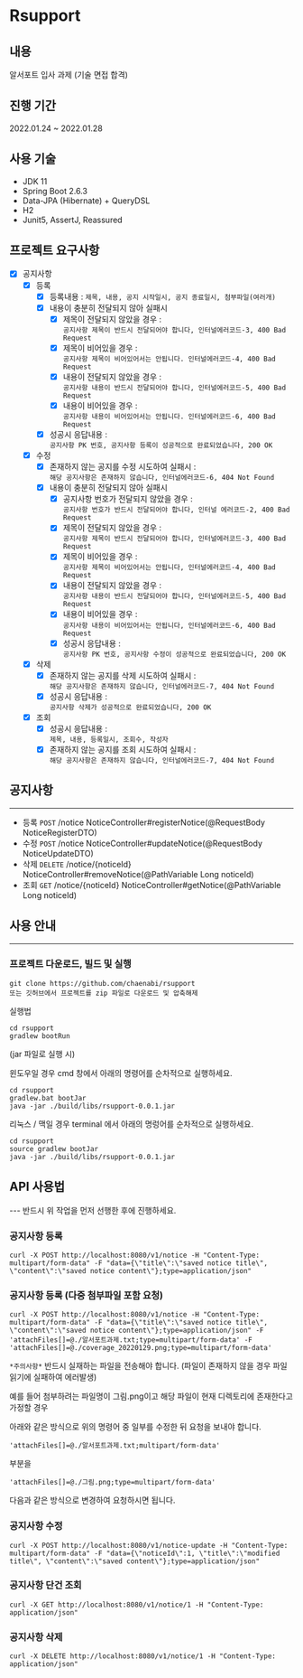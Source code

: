 # Rsupport

## 내용

알서포트 입사 과제 (기술 면접 합격)

## 진행 기간

2022.01.24 ~ 2022.01.28

## 사용 기술

- JDK 11
- Spring Boot 2.6.3
- Data-JPA (Hibernate) + QueryDSL
- H2 
- Junit5, AssertJ, Reassured

## 프로젝트 요구사항

- [x] 공지사항
    - [x] 등록
        - [x] 등록내용 : `제목, 내용, 공지 시작일시, 공지 종료일시, 첨부파일(여러개)`
        - [x] 내용이 충분히 전달되지 않아 실패시
          - [x] 제목이 전달되지 않았을 경우 : <br>`공지사항 제목이 반드시 전달되어야 합니다, 인터널에러코드-3, 400 Bad Request`
          - [x] 제목이 비어있을 경우 : <br>`공지사항 제목이 비어있어서는 안됩니다. 인터널에러코드-4, 400 Bad Request`
          - [x] 내용이 전달되지 않았을 경우 : <br>`공지사항 내용이 반드시 전달되어야 합니다, 인터널에러코드-5, 400 Bad Request`
          - [x] 내용이 비어있을 경우 : <br>`공지사항 내용이 비어있어서는 안됩니다. 인터널에러코드-6, 400 Bad Request`
        - [x] 성공시 응답내용 : <br>`공지사항 PK 번호, 공지사항 등록이 성공적으로 완료되었습니다, 200 OK`
    - [x] 수정
        - [x] 존재하지 않는 공지를 수정 시도하여 실패시 : <br>`해당 공지사항은 존재하지 않습니다, 인터널에러코드-6, 404 Not Found`
        - [x] 내용이 충분히 전달되지 않아 실패시
          - [x] 공지사항 번호가 전달되지 않았을 경우 : <br>`공지사항 번호가 반드시 전달되어야 합니다, 인터널 에러코드-2, 400 Bad Request`
          - [x] 제목이 전달되지 않았을 경우 : <br>`공지사항 제목이 반드시 전달되어야 합니다, 인터널에러코드-3, 400 Bad Request`
          - [x] 제목이 비어있을 경우 : <br>`공지사항 제목이 비어있어서는 안됩니다, 인터널에러코드-4, 400 Bad Request`
          - [x] 내용이 전달되지 않았을 경우 : <br>`공지사항 내용이 반드시 전달되어야 합니다, 인터널에러코드-5, 400 Bad Request`
          - [x] 내용이 비어있을 경우 : <br>`공지사항 내용이 비어있어서는 안됩니다, 인터널에러코드-6, 400 Bad Request`
          - [x] 성공시 응답내용 : <br>`공지사항 PK 번호, 공지사항 수정이 성공적으로 완료되었습니다, 200 OK`
    - [x] 삭제
        - [x] 존재하지 않는 공지를 삭제 시도하여 실패시 : <br>`해당 공지사항은 존재하지 않습니다, 인터널에러코드-7, 404 Not Found`
        - [x] 성공시 응답내용 : <br>`공지사항 삭제가 성공적으로 완료되었습니다, 200 OK`
    - [x] 조회
        - [x] 성공시 응답내용 : <br>`제목, 내용, 등록일시, 조회수, 작성자`
        - [x] 존재하지 않는 공지를 조회 시도하여 실패시 : <br>`해당 공지사항은 존재하지 않습니다, 인터널에러코드-7, 404 Not Found`

## 공지사항

---

- 등록 `POST` /notice NoticeController#registerNotice(@RequestBody NoticeRegisterDTO)
- 수정 `POST` /notice NoticeController#updateNotice(@RequestBody NoticeUpdateDTO)
- 삭제 `DELETE` /notice/{noticeId} NoticeController#removeNotice(@PathVariable Long noticeId)
- 조회 `GET` /notice/{noticeId} NoticeController#getNotice(@PathVariable Long noticeId)

## 사용 안내

---

### 프로젝트 다운로드, 빌드 및 실행

```shell
git clone https://github.com/chaenabi/rsupport
또는 깃허브에서 프로젝트를 zip 파일로 다운로드 및 압축해제
```

실행법
```
cd rsupport
gradlew bootRun
```

(jar 파일로 실행 시)

윈도우일 경우 cmd 창에서 아래의 명령어를 순차적으로 실행하세요.

```shell
cd rsupport
gradlew.bat bootJar 
java -jar ./build/libs/rsupport-0.0.1.jar
```

리눅스 / 맥일 경우 terminal 에서 아래의 명렁어를 순차적으로 실행하세요.

```shell
cd rsupport
source gradlew bootJar 
java -jar ./build/libs/rsupport-0.0.1.jar
```

## API 사용법

--- 반드시 위 작업을 먼저 선행한 후에 진행하세요.

### 공지사항 등록
```shell
curl -X POST http://localhost:8080/v1/notice -H "Content-Type: multipart/form-data" -F "data={\"title\":\"saved notice title\", \"content\":\"saved notice content\"};type=application/json"
```

### 공지사항 등록 (다중 첨부파일 포함 요청)
```shell
curl -X POST http://localhost:8080/v1/notice -H "Content-Type: multipart/form-data" -F "data={\"title\":\"saved notice title\", \"content\":\"saved notice content\"};type=application/json" -F 'attachFiles[]=@./알서포트과제.txt;type=multipart/form-data' -F 'attachFiles[]=@./coverage_20220129.png;type=multipart/form-data'
```
`*주의사항*` 반드시 실재하는 파일을 전송해야 합니다. (파일이 존재하지 않을 경우 파일읽기에 실패하여 에러발생)

예를 들어 첨부하려는 파일명이 그림.png이고 해당 파일이 현재 디렉토리에 존재한다고 가정할 경우

아래와 같은 방식으로 위의 명령어 중 일부를 수정한 뒤 요청을 보내야 합니다.
```
'attachFiles[]=@./알서포트과제.txt;multipart/form-data'
```
부분을
```
'attachFiles[]=@./그림.png;type=multipart/form-data' 
```
다음과 같은 방식으로 변경하여 요청하시면 됩니다.

### 공지사항 수정
```shell
curl -X POST http://localhost:8080/v1/notice-update -H "Content-Type: multipart/form-data" -F "data={\"noticeId\":1, \"title\":\"modified title\", \"content\":\"saved content\"};type=application/json"
```

### 공지사항 단건 조회
```shell
curl -X GET http://localhost:8080/v1/notice/1 -H "Content-Type: application/json"
```

### 공지사항 삭제
```shell
curl -X DELETE http://localhost:8080/v1/notice/1 -H "Content-Type: application/json"
```

